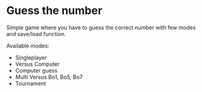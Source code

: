 # Guess the number
 Simple game where you have to guess the correct number with few modes and save/load function.

Available modes:
- Singleplayer
- Versus Computer
- Computer guess
- Multi Versus Bo1, Bo5, Bo7
- Tournament
